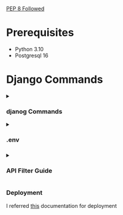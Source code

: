 

[PEP 8 Followed](https://code.visualstudio.com/docs/python/linting)

# Prerequisites
* Python 3.10
* Postgresql 16


# Django Commands

<details>
    <summary><h3>djanog Commands</h3></summary>


### Create Project
```
djnaog-admin startproject recipe_radar
```

### Create APP
Create the nreccessary folders
```
mkdir -p app/recipe_finder
```
Create the `__init__.py` file
```
touch app/__init__.py
```
```
django-admin startapp recipe_finder app/recipe_finder
```
</details>


<details>
    <summary><h3>.env<h3></summary>

```
SECRET_KEY="django-insecure-_r_vy22q!ce%@0l^8lr5oc+nyjmifs6_p_s$*v-l7_$)1p(rfa"

DATABASE_ENGINE=django.db.backends.postgresql
DATABASE_NAME=recipe_radar
DATABASE_USER=postgres
DATABASE_PASSWORD=postgres
DATABASE_HOST=localhost
DATABASE_PORT=5432
```
</details>


<details>
    <summary><h3>API Filter Guide</h3></summary>


To apply filters using the `ListRequestRecipeSerializer` in your Django REST framework API, you need to send a JSON body in your request that follows the structure defined by your serializer. Here's how you can format the JSON body to apply filters:

### JSON Format for Filters

Assuming your `ListRequestRecipeSerializer` looks something like this:

```python
class ListRequestRecipeSerializer(serializers.Serializer):
    filters = serializers.DictField(child=serializers.CharField(), required=False)
```

You would send the filters in the JSON body like this:

```json
{
  "filters": {
    "category": "Desserts",
    "cooking_time__lte": 30,
    "title__icontains": "chocolate"
  }
}
```

### Explanation

- **"filters"**: The key for the dictionary containing your filters.
  - **"category"**: Filter by the category of the recipe. Replace "Desserts" with the desired category.
  - **"cooking_time__lte"**: Filter recipes with a cooking time less than or equal to 30 minutes. The `__lte` suffix stands for "less than or equal to".
  - **"title__icontains"**: Filter recipes where the title contains the word "chocolate". The `__icontains` suffix stands for "case-insensitive contains".

### Supported Filters

You can use any valid Django field lookup in your filters. Here are some common lookups:

- **Exact Match**: `"field_name": "value"`
- **Case-Insensitive Exact Match**: `"field_name__iexact": "value"`
- **Contains**: `"field_name__contains": "value"`
- **Case-Insensitive Contains**: `"field_name__icontains": "value"`
- **Greater Than**: `"field_name__gt": value`
- **Greater Than or Equal To**: `"field_name__gte": value`
- **Less Than**: `"field_name__lt": value`
- **Less Than or Equal To**: `"field_name__lte": value`
- **In a List**: `"field_name__in": ["value1", "value2"]`

### Example Requests

#### Example 1: Filter by Category
```json
{
  "filters": {
    "category": "Desserts"
  }
}
```

#### Example 2: Filter by Cooking Time Less Than or Equal to 30 Minutes
```json
{
  "filters": {
    "cooking_time__lte": 30
  }
}
```

#### Example 3: Filter by Title Containing "chocolate"
```json
{
  "filters": {
    "title__icontains": "chocolate"
  }
}
```

#### Example 4: Multiple Filters
```json
{
  "filters": {
    "category": "Desserts",
    "cooking_time__lte": 30,
    "title__icontains": "chocolate"
  }
}
```

### Sending the Request

When you send a POST request to your API endpoint, make sure to include this JSON body in the request payload. Here’s how you might do it using `curl`:

```sh
curl -X POST "http://yourapiendpoint/api/recipes" -H "Content-Type: application/json" -H "Authorization: Bearer your_token_here" -d '{
  "filters": {
    "category": "Desserts",
    "cooking_time__lte": 30,
    "title__icontains": "chocolate"
  }
}'
```

Replace `"http://yourapiendpoint/api/recipes"` with your actual API endpoint, and `"your_token_here"` with a valid authentication token if required.
</details>


### Deployment

I referred [this](django-with-gunicorn-and-nginx.md) documentation for deployment